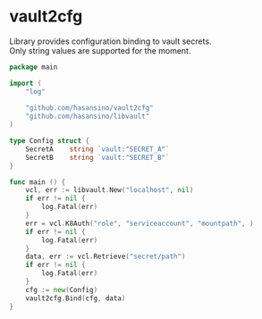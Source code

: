 # vault2cfg

Library provides configuration binding to vault secrets.  
Only string values are supported for the moment.

```go
package main

import (
	"log"
	
	"github.com/hasansino/vault2cfg"
	"github.com/hasansino/libvault"
)

type Config struct {
	SecretA    string `vault:"SECRET_A"`
	SecretB    string `vault:"SECRET_B"`
}

func main () {
	vcl, err := libvault.New("localhost", nil)
	if err != nil {
		log.Fatal(err)
    }
	err = vcl.K8Auth("role", "serviceaccount", "mountpath", )
	if err != nil {
		log.Fatal(err)
	}
	data, err := vcl.Retrieve("secret/path")
	if err != nil {
		log.Fatal(err)
    }
	cfg := new(Config)
	vault2cfg.Bind(cfg, data)
}

```